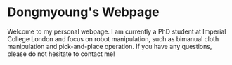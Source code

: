 # Dongmyoung's Webpage

Welcome to my personal webpage. I am currently a PhD student at Imperial College London and focus on robot manipulation, such as bimanual cloth manipulation and pick-and-place operation.
If you have any questions, please do not hesitate to contact me!
